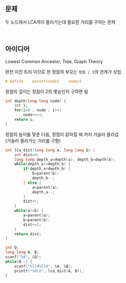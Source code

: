 ## 문제
두 노드에서 LCA까지 올라가는데 필요한 거리를 구하는 문제

<br/>

## 아이디어
Lowest Common Ancestor, Tree, Graph Theory

완전 이진 트리 이므로 한 정점의 부모는 `정점 / 2`의 관계가 성립
```c
# define	parent(node)	node/2
```
정점의 깊이는 정점이 2의 몇승인지 구하면 됨
```c
int depth(long long node) {
	int i;
	for(i=0 ; node ; i++)
		node>>=1;
	return i;
}
```
정점의 높이를 맞춘 다음, 정점이 같아질 때 까지 거슬러 올라감  
(거슬러 올라가는 거리를 구함)
```c
int lca_dist(long long a, long long b) {
	int dist=0;
	long long depth_a=depth(a), depth_b=depth(b);
	while(depth_a!=depth_b) {
		if(depth_a<depth_b) {
			b=parent(b);
			depth_b--;
		} else {
			a=parent(a);
			depth_a--;
		}
		dist++;
	}
	while(a!=b) {
		a=parent(a);
		b=parent(b);
		dist+=2;
	}
	return dist;
}

int Q;
long long A, B;
scanf("%d", &Q);
while(Q--) {
	scanf("%lld%lld", &A, &B);
	printf("%d\n", lca_dist(A, B));
}
```